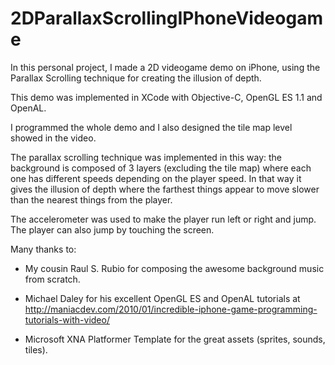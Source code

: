 # 2DParallaxScrollingIPhoneVideogame

In this personal project, I made a 2D videogame demo on iPhone, using the Parallax Scrolling technique for creating the illusion of depth.
 
This demo was implemented in XCode with Objective-C, OpenGL ES 1.1 and OpenAL.
 
I programmed the whole demo and I also designed the tile map level showed in the video.
 
The parallax scrolling technique was implemented in this way: the background is composed of 3 layers (excluding the tile map) where each one has different speeds depending on the player speed. In that way it gives the illusion of depth where the farthest things appear to move slower than the nearest things from the player.
 
The accelerometer was used to make the player run left or right and jump. The player can also jump by touching the screen.
 
Many thanks to:
 
- My cousin Raul S. Rubio for composing the awesome background music from scratch.
 
- Michael Daley for his excellent OpenGL ES and OpenAL tutorials at http://maniacdev.com/2010/01/incredible-iphone-game-programming-tutorials-with-video/
 
- Microsoft XNA Platformer Template for the great assets (sprites, sounds, tiles). 
